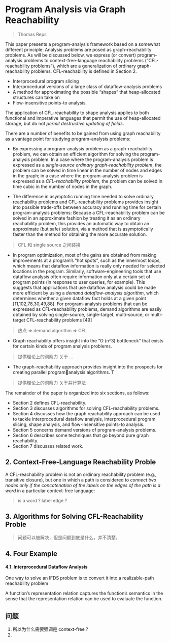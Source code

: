 # Program Analysis via Graph Reachability
> Thomas Reps

This paper presents a program-analysis framework based on a somewhat different principle: Analysis
problems are posed as graph-reachability problems. As will be discussed below, we express (or convert)
program-analysis problems to context-free-language reachability problems (“CFL-reachability problems”),
which are a generalization of ordinary graph-reachability problems.
CFL-reachability is defined in Section 2.
- Interprocedural program slicing  
- Interprocedural versions of a large class of dataflow-analysis problems  
- A method for approximating the possible “shapes” that heap-allocated structures can take on  
- Flow-insensitive points-to analysis.

The application of CFL-reachability to shape analysis
applies to both functional and imperative languages that permit the use of heap-allocated storage, but do
not *permit destructive updating of fields*.

There are a number of benefits to be gained from using graph reachability as a vantage point for studying
program-analysis problems: 
- By expressing a program-analysis problem as a graph-reachability problem, we can obtain an efficient
algorithm for solving the program-analysis problem. In a case where the program-analysis problem is
expressed as a *single-source ordinary graph-reachability problem*, the problem can be solved in time
linear in the number of nodes and edges in the graph; in a case where the program-analysis problem is
expressed as a *CFL-reachability problem*, the problem can be solved in time cubic in the number of
nodes in the graph.

- The difference in asymptotic running time needed to solve ordinary reachability problems and
CFL-reachability problems provides insight into possible trade-offs between accuracy and running time for
certain program-analysis problems: Because a CFL-reachability problem can be solved in an
approximate fashion by treating it as an ordinary reachability problem, this provides an automatic way to obtain
an approximate (but safe) solution, via a method that is asymptotically faster than the method for obtaining the more accurate solution.  
> CFL 和 single source 之间装换

- In program optimization, most of the gains are obtained from making improvements at a program’s “hot
spots”, such as the innermost loops, which means that dataflow information is really only needed for
selected locations in the program. Similarly, software-engineering tools that use dataflow analysis often
require information only at a certain set of program points (in response to user queries, for example).
This suggests that applications that use dataflow analysis could be made more efficient by using a
*demand dataflow-analysis algorithm*, which determines whether a given dataflow fact holds at a given
point [11,102,78,30,49,88]. For program-analysis problems that can be expressed as CFL-reachability
problems, demand algorithms are easily obtained by solving single-source, single-target, multi-source, or
multi-target CFL-reachability problems [49]
> 热点 => demand algorithm  => CFL

- Graph reachability offers insight into the “O (n^3) bottleneck” that exists for certain kinds of program analysis problems.
> 提供理论上的洞察力 关于 ...

- The graph-reachability approach provides insight into the prospects for creating parallel programanalysis algorithms. T
> 提供理论上的洞察力 关于并行算法

The remainder of the paper is organized into six sections, as follows:
- Section 2 defines CFL-reachability.
- Section 3 discusses algorithms for solving CFL-reachability problems.
- Section 4 discusses how the graph reachability approach can be used to tackle interprocedural dataflow analysis, interprocedural program slicing, shape analysis, and flow-insensitive points-to analysis.
- Section 5 concerns demand versions of program-analysis problems.
- Section 6 describes some techniques that go beyond pure graph reachability.
- Section 7 discusses related work.

## 2. Context-Free-Language Reachability Proble
A CFL-reachability problem is not an ordinary reachability
problem (e.g., transitive closure), but one in which a path is considered to *connect two nodes only if the
concatenation of the labels on the edges of the path is a word* in a particular context-free language:
> is a word ? label  edge ?
> 
## 3. Algorithms for Solving CFL-Reachability Proble
> 问题可以被解决，但是问题到底是什么，并不清楚。


## 4. Four Example

#### 4.1. Interprocedural Dataflow Analysis
One way to solve an IFDS problem is to convert it into a realizable-path reachability problem

A function’s representation relation captures the function’s semantics in the sense that the representation
relation can be used to evaluate the function.




## 问题
1. 所以为什么需要强调是 context-free ?
2. 

